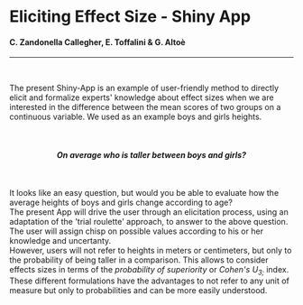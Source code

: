 
# Eliciting Effect Size - Shiny App
#### C. Zandonella Callegher, E. Toffalini & G. Altoè

<hr>

<br>

The present Shiny-App is an example of user-friendly method to directly elicit and formalize experts' knowledge about effect sizes when we are interested in the difference between the mean scores of two groups on a continuous variable. We used as an example boys and girls heights. 

<br>

<center><h4><i>
On average who is taller between boys and girls?
</i></h4></center>

<br>

It looks like an easy question, but would you be able to evaluate how the average heights of boys and girls change according to age? <br>
The present App will drive the user through an elicitation process, using an adaptation of the 'trial roulette' approach, to answer to the above question. The user will assign chisp on possible values according to his or her knowledge and uncertanty. 
<br>
However, users will not refer to heights in meters or centimeters, but only to the probability of being taller in a comparison. This allows to consider effects sizes in terms of the <i>probability of superiority</i> or <i>Cohen's U<sub>3;</sub> </i> index. These different formulations have the advantages to not refer to any unit of measure but only to probabilities and can be more easily understood.


<br>

<br>

